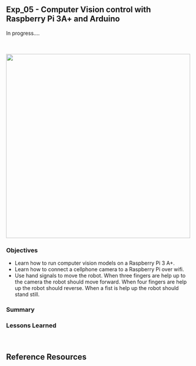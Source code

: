 ## Exp_05 - Computer Vision control with Raspberry Pi 3A+ and Arduino

In progress....

<br>

<br>
<img src="https://github.com/vbookshelf/Serenity-Robotics-Experiments/blob/main/images/cellphone-cam-pic.jpg" width="500"></img>
<br>

### Objectives
- Learn how to run computer vision models on a Raspberry Pi 3 A+.
- Learn how to connect a cellphone camera to a Raspberry Pi over wifi.
- Use hand signals to move the robot. When three fingers are help up to the camera the robot should move forward. When four fingers are help up the robot should reverse. When a fist is help up the robot should stand still.


### Summary



### Lessons Learned



<br>

## Reference Resources



<br>

